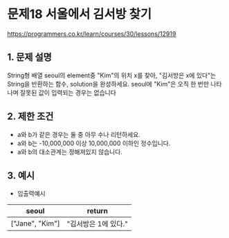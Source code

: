 # 문제18 서울에서 김서방 찾기
https://programmers.co.kr/learn/courses/30/lessons/12919
## 1. 문제 설명
String형 배열 seoul의 element중 "Kim"의 위치 x를 찾아, "김서방은 x에 있다"는 String을 반환하는 함수, solution을 완성하세요. seoul에 "Kim"은 오직 한 번만 나타나며 잘못된 값이 입력되는 경우는 없습니다

## 2. 제한 조건
* a와 b가 같은 경우는 둘 중 아무 수나 리턴하세요.  
* a와 b는 -10,000,000 이상 10,000,000 이하인 정수입니다.  
* a와 b의 대소관계는 정해져있지 않습니다.  

## 3. 예시
* 입출력예시  
  
|seoul|return|
|------|---|
|["Jane", "Kim"]|"김서방은 1에 있다."|
